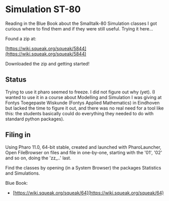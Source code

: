 # Simulation ST-80

Reading in the Blue Book about the Smalltalk-80 Simulation classes I got curious where to find them and if they were still useful. Trying it here... 

Found a zip at: 

[https://wiki.squeak.org/squeak/5844](https://wiki.squeak.org/squeak/5844)

Downloaded the zip and getting started!

## Status

Trying to use it pharo seemed to freeze. I did not figure out why (yet). 
(I wanted to use it in a course about Modelling and Simulation I was giving at Fontys Toegepaste Wiskunde (Fontys Applied Mathematics) in Eindhoven but lacked the time to figure it out, and there was no real need for a tool like this: the students basically could do everything they needed to do with standard python packages). 


## Filing in 

Using Pharo 11.0, 64-bit stable, 
created and launched with PharoLauncher, 
Open FileBrowser on files and file in one-by-one, starting 
with the '01', '02' and so on, doing the 'zz_..' last.

Find the classes by opening (in a System Browser) the packages
Statistics and Simulations. 

Blue Book: 

- [https://wiki.squeak.org/squeak/64](https://wiki.squeak.org/squeak/64)
